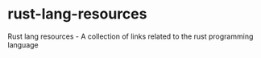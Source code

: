 rust-lang-resources
===================

Rust lang resources -  A collection of links related to the rust programming language
